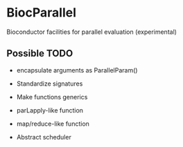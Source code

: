BiocParallel
============

Bioconductor facilities for parallel evaluation (experimental)

Possible TODO
-------------

+ encapsulate arguments as ParallelParam()

+ Standardize signatures
+ Make functions generics
+ parLapply-like function
+ map/reduce-like function
 
+ Abstract scheduler
